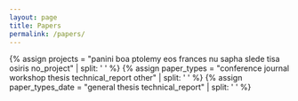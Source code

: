 ```yaml
---
layout: page
title: Papers
permalink: /papers/
---
```


<script language="javascript">
var projects = ["panini", "boa", "ptolemy", "eos", "frances", "nu", "sapha", "slede", "tisa", "osiris", "no_project"];
var paper_types_project = ["conference", "journal", "workshop", "thesis", "technical_report", "other"];
var paper_types_date = ["general", "thesis", "technical_report"];
var general_types = ["conference", "journal", "workshop", "other", "poster"];
var other_types = ["other", "poster"];
var sortedBy="none";
var masterDiv="sorted-papers";

window.onload = function(){
  $("#"+masterDiv).css("display", "block");
  sort('project');
}

<h4>Sort By:</h4>
var toType = function(obj) {
  return ({}).toString.call(obj).match(/\s([a-zA-Z]+)/)[1].toLowerCase()
}
var sort_by_year = function(a, b){
  return parseInt(b.getAttribute("data-year")) - parseInt(a.getAttribute("data-year"));
}

<div class="btn-group paper-btns" data-toggle="buttons" aria-label="Sorting">
  <label id="project-btn" class="btn btn-primary paper-btn active project-btn" onclick="toggle('by-project', 'by-date')">
    <input type="radio" name="options" id="option1" autocomplete="off" checked>Project
  </label>
  <label id="date-btn" class="btn btn-primary paper-btn date-btn" onclick="toggle('by-date', 'by-project')">
    <input type="radio" name="options" id="option1" autocomplete="off">Publication Date
  </label>
</div>
var getTypes = function(types){
  var answer = "";
  for(z = 0; z < types.length; z++){
    answer += "." + types[z] + ",";
  }
  return answer.substring(0, answer.length-1);
}


function sort(sortBy){
  if(sortBy != sortedBy){
    var parent = $("#"+masterDiv)[0];
    if(sortBy=="project"){
      hideDateSort();
      for(i = 0; i < projects.length; i++){
        var project = projects[i];
        var projectList;
        if(project == "no_project"){
          projectList = $(".paper_card").not(getTypes(projects));
        } else {
          projectList = $("."+project);
        }
        var projectHeader = $("#"+project+"-title");
        projectHeader.css("display", "block");
        parent.appendChild(projectHeader[0]);
        for(j = 0; j < paper_types_project.length; j++){
          var paper_type = paper_types_project[j];
          var papersByType = [];
          if(paper_type == "other"){
            papersByType = projectList.filter(getTypes(other_types));
          } else {
            papersByType = projectList.filter("."+paper_type);
          }
          var typeHeader = $("#"+project+"-"+paper_type+"-title");
          if(papersByType.length > 0){
            typeHeader.css("display", "block");
            parent.appendChild(typeHeader[0]);
            papersByType.sort(sort_by_year);
            for(k = 0; k < papersByType.length; k++){
              parent.appendChild(papersByType[k]);
            }
          } else {
            typeHeader.css("display", "none");
          }
        }
      }
    } else if(sortBy=="date"){
      hideProjectSort();
      for(i = 0; i < paper_types_date.length; i++){
        var paper_type = paper_types_date[i];
        var paperHeader = $("#"+paper_type+"-title");
        paperHeader.css("display", "block");
        parent.appendChild(paperHeader[0]);
        var papers = [];
        if(paper_type == "general"){
          papers = $(getTypes(general_types)).get();
        } else {
          papers = $("."+paper_type).get();
        }
        papers.sort(sort_by_year);
        for(j = 0; j < papers.length; j++){
          parent.appendChild(papers[j]);
        }
      }
    }
    sortedBy=sortBy;
  }
}

function hideProjectSort(){
  for(i = 0; i < projects.length; i++){
    $("#"+projects[i]+"-title").css("display", "none");
    for(j = 0; j < paper_types_project.length; j++){
      $("#"+projects[i]+"-"+paper_types_project[j]+"-title").css("display", "none");
    }
  }
}

function hideDateSort(){
  for(i = 0; i < paper_types_date.length; i++){
    $("#"+paper_types_date[i]+"-title").css("display", "none");
  }
}
</script>

{% assign projects = "panini boa ptolemy eos frances nu sapha slede tisa osiris no_project" | split: ' ' %}
{% assign paper_types = "conference journal workshop thesis technical_report other" | split: ' ' %}
{% assign paper_types_date = "general thesis technical_report" | split: ' ' %}

<div class="sorted-papers" style="display: none" id="sorted-papers">
  {% for project in projects %}
    <h2 id="{{project}}-title" class="space-above">
    {% if project == "no_project" %}
      Other
    {% else %}
      {{ project | capitalize }}
    {% endif %}
    </h2>
    {% for paper_type in paper_types %}
      <h4 id="{{project}}-{{paper_type}}-title">
        {% if paper_type == "technical_report" %}
          Technical Reports
        {% elsif paper_type == "thesis" %}
          PhD and MS Theses
        {% else %}
          {{ paper_type | capitalize }}
        {% endif %}
      </h4>
    {% endfor %}
  {% endfor %}
  {% for paper_type in paper_types_date %}
    <h4 id="{{paper_type}}-title">
      {% cycle "General","PhD and MS Theses","Technical Reports" %}
    </h4>
  {% endfor %}

  {% for paper in site.papers %}
    {% include papers_page/paper_card.html paper=paper accordionKey='-papers-list' %}
  {% endfor %}

</div>
